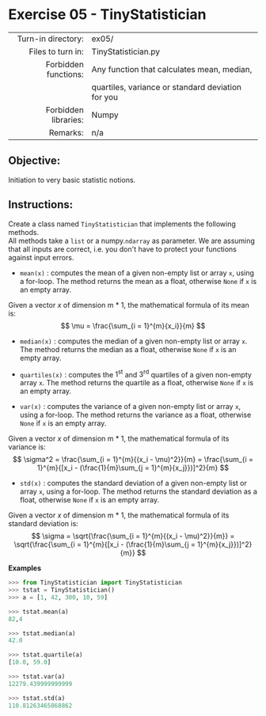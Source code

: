 # Exercise 05 - TinyStatistician

|                         |                                                         |
| -----------------------:| ------------------------------------------------------- |
|   Turn-in directory:    |  ex05/                                                  |
|   Files to turn in:     |  TinyStatistician.py                                    |
|   Forbidden functions:  |  Any function that calculates mean, median,             |
|                         |  quartiles, variance or standard deviation for you      |
|   Forbidden libraries:  |  Numpy                                                  |
|   Remarks:              |  n/a                                                    |

## Objective:
Initiation to very basic statistic notions.

## Instructions:
Create a class named `TinyStatistician` that implements the following methods.   
All methods take a `list` or a numpy.`ndarray` as parameter.
We are assuming that all inputs are correct, i.e. you don't have to protect your functions against input errors.

* `mean(x)` : computes the mean of a given non-empty list or array `x`, using a for-loop. The method returns the mean as a float, otherwise `None` if `x` is an empty array.

Given a vector $x$ of dimension m * 1, the mathematical formula of its mean is:
$$
\mu = \frac{\sum_{i = 1}^{m}{x_i}}{m}
$$

* `median(x)` : computes the median of a given non-empty list or array `x`. The method returns the median as a float, otherwise `None` if `x` is an empty array. 

* `quartiles(x)` : computes the $1^\text{st}$ and $3^\text{rd}$ quartiles of a given non-empty array `x`. The method returns the quartile as a float, otherwise `None` if `x` is an empty array. 

* `var(x)` : computes the variance of a given non-empty list or array `x`, using a for-loop. The method returns the variance as a float, otherwise `None` if `x` is an empty array.

Given a vector $x$ of dimension m * 1, the mathematical formula of its variance is:
$$
\sigma^2 = \frac{\sum_{i = 1}^{m}{(x_i - \mu)^2}}{m} = \frac{\sum_{i = 1}^{m}{[x_i - (\frac{1}{m}\sum_{j = 1}^{m}{x_j}})]^2}{m}
$$

* `std(x)` : computes the standard deviation of a given non-empty list  or array `x`, using a for-loop. The method returns the standard deviation as a float, otherwise `None` if `x` is an empty array.

Given a vector $x$ of dimension m * 1, the mathematical formula of its standard deviation is:
$$
\sigma = \sqrt{\frac{\sum_{i = 1}^{m}{(x_i - \mu)^2}}{m}} = \sqrt{\frac{\sum_{i = 1}^{m}{[x_i - (\frac{1}{m}\sum_{j = 1}^{m}{x_j}})]^2}{m}}
$$

**Examples**
```python
>>> from TinyStatistician import TinyStatistician
>>> tstat = TinyStatistician()
>>> a = [1, 42, 300, 10, 59]

>>> tstat.mean(a)
82,4

>>> tstat.median(a)
42.0

>>> tstat.quartile(a)
[10.0, 59.0]

>>> tstat.var(a)
12279.439999999999

>>> tstat.std(a)
110.81263465868862
```


